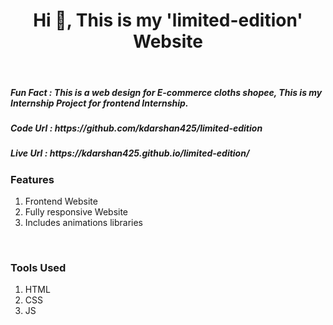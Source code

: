 <h1 align="center">Hi 👋, This is my 'limited-edition' Website</h1><br>
<h5><b>Fun Fact : </b>This is a web design for E-commerce cloths shopee, This is my Internship Project for frontend Internship.</h5>
<h5><b>Code Url : </b>https://github.com/kdarshan425/limited-edition</h5>
<h5><b>Live Url : </b>https://kdarshan425.github.io/limited-edition/</h5>
<h3>Features</h3>
<div>
<ol>
  <li>Frontend Website</li>  
  <li>Fully responsive Website</li>
  <li>Includes animations libraries</li>  
</ol>
</div>
<br>

<h3>Tools Used</h3>
<ol>
  <li>HTML</li>
  <li>CSS</li>
  <li>JS</li>    
</ol>
<h2></h2>

